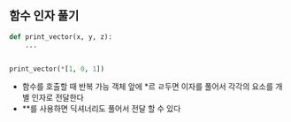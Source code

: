 ## 함수 인자 풀기

```python
def print_vector(x, y, z):
    ...


print_vector(*[1, 0, 1])
```

- 함수를 호출할 때 반복 가능 객체 앞에 *르 ㄹ두면 이자를 풀어서 각각의 요소를 개별 인자로 전달한다
- **를 사용하면 딕셔너리도 풀어서 전달 할 수 있다 